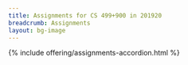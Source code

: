 ```yaml
---
title: Assignments for CS 499+900 in 201920
breadcrumb: Assignments
layout: bg-image
---
```

{% include offering/assignments-accordion.html %}
